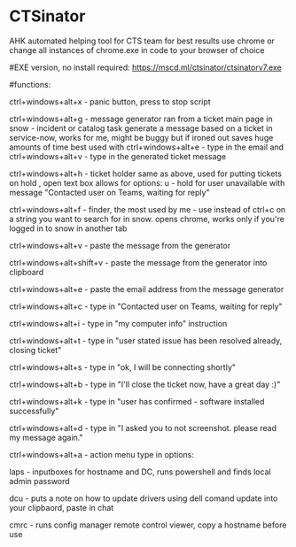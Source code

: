 # CTSinator
AHK automated helping tool for CTS team for best results use chrome or change all instances of chrome.exe in code to your browser of choice

#EXE version, no install required:
https://mscd.ml/ctsinator/ctsinatorv7.exe

#functions:

ctrl+windows+alt+x - panic button, press to stop script

ctrl+windows+alt+g - message generator ran from a ticket main page in snow - incident or catalog task generate a message based on a ticket in service-now, works for me, might be buggy but if ironed out saves huge amounts of time
best used with ctrl+windows+alt+e - type in the email and ctrl+windows+alt+v - type in the generated ticket message

ctrl+windows+alt+h - ticket holder same as above, used for putting tickets on hold , open text box allows for options:
u - hold for user unavailable with message "Contacted user on Teams, waiting for reply"

ctrl+windows+alt+f - finder, the most used by me - use instead of ctrl+c on a string you want to search for in snow. opens chrome, works only if you're logged in to snow in another tab

ctrl+windows+alt+v - paste the message from the generator

ctrl+windows+alt+shift+v - paste the message from the generator into clipboard

ctrl+windows+alt+e - paste the email address from the message generator

ctrl+windows+alt+c - type in "Contacted user on Teams, waiting for reply"

ctrl+windows+alt+i - type in "my computer info" instruction

ctrl+windows+alt+t - type in "user stated issue has been resolved already, closing ticket"

ctrl+windows+alt+s - type in "ok, I will be connecting shortly"

ctrl+windows+alt+b - type in "I'll close the ticket now, have a great day :)"

ctrl+windows+alt+k - type in "user has confirmed - software installed successfully"

ctrl+windows+alt+d - type in "I asked you to not screenshot. please read my message again."

ctrl+windows+alt+a - action menu type in options:

laps - inputboxes for hostname and DC, runs powershell and finds local admin password

dcu - puts a note on how to update drivers using dell comand update into your clipbaord, paste in chat

cmrc - runs config manager remote control viewer, copy a hostname before use
